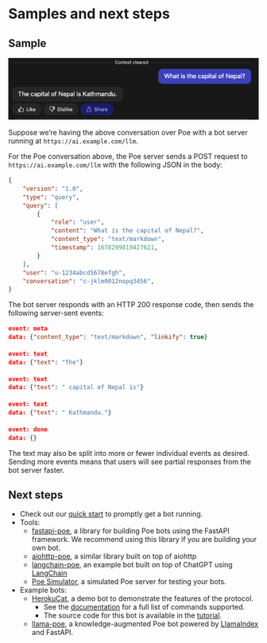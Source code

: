 # Samples and next steps

## Sample

[![Screenshot of a Poe chat where the user asks "What is the capital of Nepal?" and the bot answers "The capital of Nepal is Kathmandu".](https://github.com/poe-platform/poe-protocol/raw/main/images/chat-sample.png)](https://github.com/poe-platform/poe-protocol/blob/main/images/chat-sample.png)

Suppose we’re having the above conversation over Poe with a bot server running at `https://ai.example.com/llm`.

For the Poe conversation above, the Poe server sends a POST request to `https://ai.example.com/llm` with the following JSON in the body:

```json
{
    "version": "1.0",
    "type": "query",
    "query": [
        {
            "role": "user",
            "content": "What is the capital of Nepal?",
            "content_type": "text/markdown",
            "timestamp": 1678299819427621,
        }
    ],
    "user": "u-1234abcd5678efgh",
    "conversation": "c-jklm9012nopq3456",
}
```

The bot server responds with an HTTP 200 response code, then sends the following server-sent events:

```json
event: meta
data: {"content_type": "text/markdown", "linkify": true}

event: text
data: {"text": "The"}

event: text
data: {"text": " capital of Nepal is"}

event: text
data: {"text": " Kathmandu."}

event: done
data: {}
```

The text may also be split into more or fewer individual events as desired. Sending more events means that users will see partial responses from the bot server faster.

## Next steps

* Check out our [quick start](https://github.com/poe-platform/server-bot-quick-start) to promptly get a bot running.
* Tools:
  * [fastapi-poe](https://github.com/poe-platform/poe-protocol/blob/main/fastapi\_poe), a library for building Poe bots using the FastAPI framework. We recommend using this library if you are building your own bot.
  * [aiohttp-poe](https://github.com/poe-platform/poe-protocol/blob/main/aiohttp\_poe), a similar library built on top of aiohttp
  * [langchain-poe](https://github.com/poe-platform/poe-protocol/blob/main/langchain\_poe), an example bot built on top of ChatGPT using [LangChain](https://github.com/hwchase17/langchain)
  * [Poe Simulator](https://github.com/poe-platform/poe-protocol/blob/main/simulator\_poe), a simulated Poe server for testing your bots.
* Example bots:
  * [HerokuCat](https://poe.com/HerokuCat), a demo bot to demonstrate the features of the protocol.
    * See the [documentation](https://github.com/poe-platform/server-bot-quick-start/blob/main/catbot/catbot.md) for a full list of commands supported.
    * The source code for this bot is available in the [tutorial](https://github.com/poe-platform/server-bot-quick-start/blob/main/catbot/\_\_init\_\_.py).
  * [llama-poe](https://github.com/poe-platform/poe-protocol/blob/main/llama\_poe), a knowledge-augmented Poe bot powered by [LlamaIndex](https://gpt-index.readthedocs.io/en/latest/) and FastAPI.
